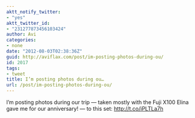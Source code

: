 ```yaml
---
aktt_notify_twitter:
- "yes"
aktt_twitter_id:
- "231277873456103424"
author: Avi
categories:
- none
date: "2012-08-03T02:38:36Z"
guid: http://aviflax.com/post/im-posting-photos-during-ou/
id: 2017
tags:
- tweet
title: I’m posting photos during ou…
url: /post/im-posting-photos-during-ou/
---
```

I’m posting photos during our trip — taken mostly with the Fuji X100 Elina gave me for our anniversary! — to this set: <a href="http://t.co/iPLTLa7h" rel="nofollow">http://t.co/iPLTLa7h</a>
